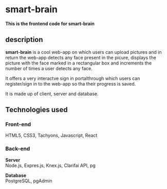 # smart-brain

**This is the frontend code for smart-brain**

## description

**smart-brain** is a cool web-app on which users can upload pictures and in return the web-app detects any face present in the picure, displays the picture with the face marked in a rectangular box and increments the number of times a user detects any face. 

It offers a very interactve sign in portalthrough which users can register/sign in to the web-app so tha their progress is saved.

It is made up of client, server and database.

## Technologies used

### Front-end
HTML5, CSS3, Tachyons, Javascript, React

### Back-end

**Server**\
Node.js, Expres.js, Knex.js, Clarifai API, pg

**Database**\
PostgreSQL, pgAdmin


